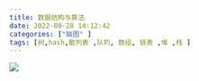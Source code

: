 ```yaml
---
title: 数据结构与算法
date: 2022-08-28 14:12:42
categories: ["脑图" ]
tags: [树,hash,散列表 ,队列, 数组, 链表 ,堆 ,栈 ]
---
```



![](/images/数据结构.png)
